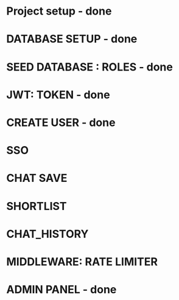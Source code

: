# Project setup - done
# DATABASE SETUP - done
# SEED DATABASE : ROLES - done
# JWT: TOKEN - done
# CREATE USER - done
# SSO
# CHAT SAVE
# SHORTLIST
# CHAT_HISTORY
# MIDDLEWARE: RATE LIMITER
# ADMIN PANEL - done
